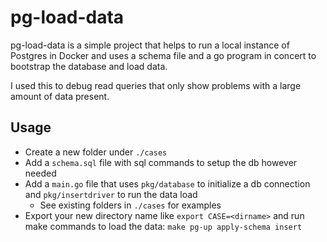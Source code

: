 # pg-load-data


pg-load-data is a simple project that helps to run a local instance of Postgres
in Docker and uses a schema file and a go program in concert to bootstrap the
database and load data.

I used this to debug read queries that only show problems with a large amount of
data present.

## Usage

- Create a new folder under `./cases`
- Add a `schema.sql` file with sql commands to setup the db however needed
- Add a `main.go` file that uses `pkg/database` to initialize a db connection
and `pkg/insertdriver` to run the data load
  - See existing folders in `./cases` for examples
- Export your new directory name like `export CASE=<dirname>` and run make commands
to load the data: `make pg-up apply-schema insert`
